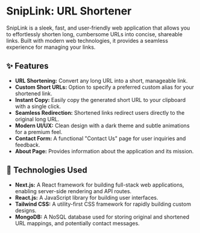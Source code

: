 # SnipLink: URL Shortener

SnipLink is a sleek, fast, and user-friendly web application that allows you to effortlessly shorten long, cumbersome URLs into concise, shareable links. Built with modern web technologies, it provides a seamless experience for managing your links.

## ✨ Features

* **URL Shortening:** Convert any long URL into a short, manageable link.
* **Custom Short URLs:** Option to specify a preferred custom alias for your shortened link.
* **Instant Copy:** Easily copy the generated short URL to your clipboard with a single click.
* **Seamless Redirection:** Shortened links redirect users directly to the original long URL.
* **Modern UI/UX:** Clean design with a dark theme and subtle animations for a premium feel.
* **Contact Form:** A functional "Contact Us" page for user inquiries and feedback.
* **About Page:** Provides information about the application and its mission.

## 🚀 Technologies Used

* **Next.js:** A React framework for building full-stack web applications, enabling server-side rendering and API routes.
* **React.js:** A JavaScript library for building user interfaces.
* **Tailwind CSS:** A utility-first CSS framework for rapidly building custom designs.
* **MongoDB:** A NoSQL database used for storing original and shortened URL mappings, and potentially contact messages.
